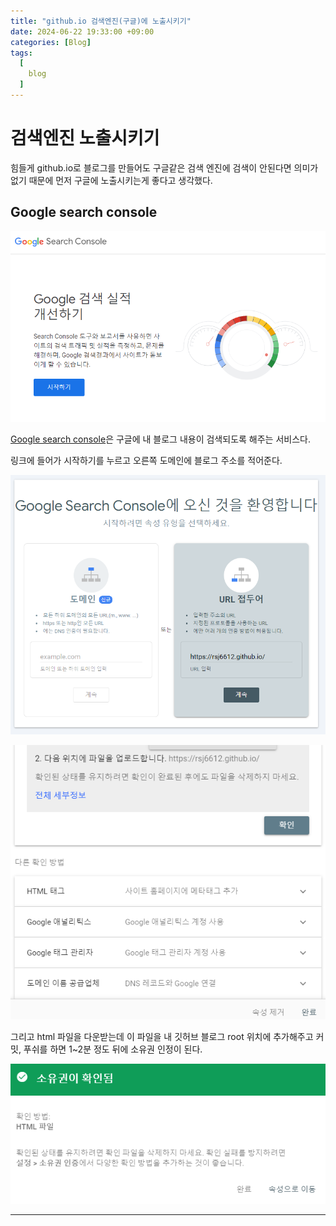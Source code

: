```yaml
---
title: "github.io 검색엔진(구글)에 노출시키기"
date: 2024-06-22 19:33:00 +09:00
categories: [Blog]
tags:
  [
    blog
  ]
---
```


# 검색엔진 노출시키기

힘들게 github.io로 블로그를 만들어도 구글같은 검색 엔진에 검색이 안된다면 의미가 없기 때문에 먼저 구글에 노출시키는게 좋다고 생각했다.


## Google search console

![1](./assets/img/postsImg/20241203/googlesearch.png)


[Google search console](https://search.google.com/search-console/about)은 구글에 내 블로그 내용이 검색되도록 해주는 서비스다. 

링크에 들어가 시작하기를 누르고 오른쪽 도메인에 블로그 주소를 적어준다.

![1](./assets/img/postsImg/20241203/googlesearch2.png)

![1](./assets/img/postsImg/20241203/googlesearch3.png)

그리고 html 파일을 다운받는데 이 파일을 내 깃허브 블로그 root 위치에 추가해주고 커밋, 푸쉬를 하면 1~2분 정도 뒤에 소유권 인정이 된다.

![1](./assets/img/postsImg/20241203/googlesearch4.png)


---


